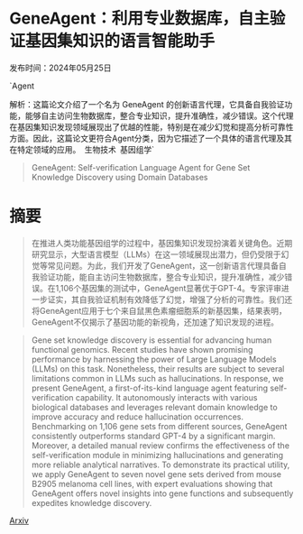 # GeneAgent：利用专业数据库，自主验证基因集知识的语言智能助手

发布时间：2024年05月25日

`Agent

解析：这篇论文介绍了一个名为 GeneAgent 的创新语言代理，它具备自我验证功能，能够自主访问生物数据库，整合专业知识，提升准确性，减少错误。这个代理在基因集知识发现领域展现出了优越的性能，特别是在减少幻觉和提高分析可靠性方面。因此，这篇论文更符合Agent分类，因为它描述了一个具体的语言代理及其在特定领域的应用。` `生物技术` `基因组学`

> GeneAgent: Self-verification Language Agent for Gene Set Knowledge Discovery using Domain Databases

# 摘要

> 在推进人类功能基因组学的过程中，基因集知识发现扮演着关键角色。近期研究显示，大型语言模型（LLMs）在这一领域展现出潜力，但仍受限于幻觉等常见问题。为此，我们开发了GeneAgent，这一创新语言代理具备自我验证功能，能自主访问生物数据库，整合专业知识，提升准确性，减少错误。在1,106个基因集的测试中，GeneAgent显著优于GPT-4。专家评审进一步证实，其自我验证机制有效降低了幻觉，增强了分析的可靠性。我们还将GeneAgent应用于七个来自鼠黑色素瘤细胞系的新基因集，结果表明，GeneAgent不仅揭示了基因功能的新视角，还加速了知识发现的进程。

> Gene set knowledge discovery is essential for advancing human functional genomics. Recent studies have shown promising performance by harnessing the power of Large Language Models (LLMs) on this task. Nonetheless, their results are subject to several limitations common in LLMs such as hallucinations. In response, we present GeneAgent, a first-of-its-kind language agent featuring self-verification capability. It autonomously interacts with various biological databases and leverages relevant domain knowledge to improve accuracy and reduce hallucination occurrences. Benchmarking on 1,106 gene sets from different sources, GeneAgent consistently outperforms standard GPT-4 by a significant margin. Moreover, a detailed manual review confirms the effectiveness of the self-verification module in minimizing hallucinations and generating more reliable analytical narratives. To demonstrate its practical utility, we apply GeneAgent to seven novel gene sets derived from mouse B2905 melanoma cell lines, with expert evaluations showing that GeneAgent offers novel insights into gene functions and subsequently expedites knowledge discovery.

[Arxiv](https://arxiv.org/abs/2405.16205)